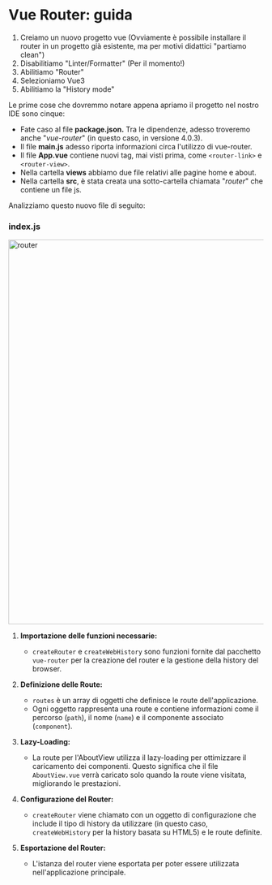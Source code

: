 # Vue Router: guida

 1. Creiamo un nuovo progetto vue (Ovviamente è possibile installare il router in un progetto già esistente, ma per motivi didattici "partiamo clean")
 2. Disabilitiamo "Linter/Formatter" (Per il momento!)
 3. Abilitiamo "Router"
 4. Selezioniamo Vue3 
 5. Abilitiamo la "History mode"

Le prime cose che dovremmo notare appena apriamo il progetto nel nostro IDE sono cinque: 

- Fate caso al file **package.json.** Tra le dipendenze, adesso troveremo anche "*vue-router*" (in questo caso, in versione 4.0.3).
- Il file **main.js** adesso riporta informazioni circa l'utilizzo di vue-router.
- Il file **App.vue** contiene nuovi tag, mai visti prima, come `<router-link>` e `<router-view>`.
- Nella cartella **views** abbiamo due file relativi alle pagine home e about.
- Nella cartella **src**, è stata creata una sotto-cartella chiamata "*router*" che contiene un file js. 

Analizziamo questo nuovo file di seguito:

### index.js

<img width="758" alt="router" src="https://github.com/simonedimeglio/vue-router/assets/78272736/445205fd-cab6-41fb-b432-3021152c5675">

1.  **Importazione delle funzioni necessarie:**
    
    -   `createRouter` e `createWebHistory` sono funzioni fornite dal pacchetto `vue-router` per la creazione del router e la gestione della history del browser.

2.  **Definizione delle Route:**
    
    -   `routes` è un array di oggetti che definisce le route dell'applicazione.
    -   Ogni oggetto rappresenta una route e contiene informazioni come il percorso (`path`), il nome (`name`) e il componente associato (`component`).

3.  **Lazy-Loading:**
    
    -   La route per l'AboutView utilizza il lazy-loading per ottimizzare il caricamento dei componenti. Questo significa che il file `AboutView.vue` verrà caricato solo quando la route viene visitata, migliorando le prestazioni.

4.  **Configurazione del Router:**
    
    -   `createRouter` viene chiamato con un oggetto di configurazione che include il tipo di history da utilizzare (in questo caso, `createWebHistory` per la history basata su HTML5) e le route definite.
    
5.  **Esportazione del Router:**
    
    -   L'istanza del router viene esportata per poter essere utilizzata nell'applicazione principale.

